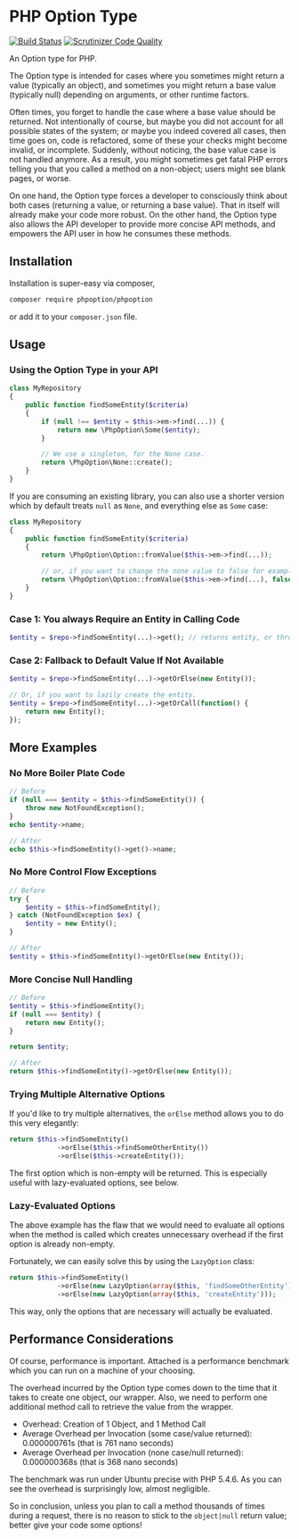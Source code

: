 # PHP Option Type

[![Build Status](https://secure.travis-ci.org/schmittjoh/php-option.png)](http://travis-ci.org/schmittjoh/php-option) 
[![Scrutinizer Code Quality](https://scrutinizer-ci.com/g/schmittjoh/php-option/badges/quality-score.png?s=7feb0fcc5150b36216f7683292ed8480aab1628b)](https://scrutinizer-ci.com/g/schmittjoh/php-option/)

An Option type for PHP.

The Option type is intended for cases where you sometimes might return a value
(typically an object), and sometimes you might return a base value (typically null)
depending on arguments, or other runtime factors.

Often times, you forget to handle the case where a base value should be returned. Not intentionally
of course, but maybe you did not account for all possible states of the system; or maybe you
indeed covered all cases, then time goes on, code is refactored, some of these your checks 
might become invalid, or incomplete. Suddenly, without noticing, the base value case is not
handled anymore. As a result, you might sometimes get fatal PHP errors telling you that 
you called a method on a non-object; users might see blank pages, or worse.

On one hand, the Option type forces a developer to consciously think about both cases
(returning a value, or returning a base value). That in itself will already make your code more
robust. On the other hand, the Option type also allows the API developer to provide
more concise API methods, and empowers the API user in how he consumes these methods.

## Installation

Installation is super-easy via composer,

```bash
composer require phpoption/phpoption
```

or add it to your `composer.json` file.


## Usage

### Using the Option Type in your API

```php
class MyRepository
{
    public function findSomeEntity($criteria)
    {
        if (null !== $entity = $this->em->find(...)) {
            return new \PhpOption\Some($entity);
        }

        // We use a singleton, for the None case.
        return \PhpOption\None::create();
    }
}
```

If you are consuming an existing library, you can also use a shorter version
which by default treats ``null`` as ``None``, and everything else as ``Some`` case:

```php
class MyRepository
{
    public function findSomeEntity($criteria)
    {
        return \PhpOption\Option::fromValue($this->em->find(...));

        // or, if you want to change the none value to false for example:
        return \PhpOption\Option::fromValue($this->em->find(...), false);
    }
}
```

### Case 1: You always Require an Entity in Calling Code

```php
$entity = $repo->findSomeEntity(...)->get(); // returns entity, or throws exception
```

### Case 2: Fallback to Default Value If Not Available

```php
$entity = $repo->findSomeEntity(...)->getOrElse(new Entity());

// Or, if you want to lazily create the entity.
$entity = $repo->findSomeEntity(...)->getOrCall(function() {
    return new Entity();
});
```

## More Examples

### No More Boiler Plate Code

```php
// Before
if (null === $entity = $this->findSomeEntity()) {
    throw new NotFoundException();
}
echo $entity->name;

// After
echo $this->findSomeEntity()->get()->name;
```

### No More Control Flow Exceptions

```php
// Before
try {
    $entity = $this->findSomeEntity();
} catch (NotFoundException $ex) {
    $entity = new Entity();
}

// After
$entity = $this->findSomeEntity()->getOrElse(new Entity());
```

### More Concise Null Handling

```php
// Before
$entity = $this->findSomeEntity();
if (null === $entity) {
    return new Entity();
}

return $entity;

// After
return $this->findSomeEntity()->getOrElse(new Entity());
```

### Trying Multiple Alternative Options

If you'd like to try multiple alternatives, the ``orElse`` method allows you to
do this very elegantly:

```php
return $this->findSomeEntity()
            ->orElse($this->findSomeOtherEntity())
            ->orElse($this->createEntity());
```
The first option which is non-empty will be returned. This is especially useful 
with lazy-evaluated options, see below.

### Lazy-Evaluated Options

The above example has the flaw that we would need to evaluate all options when
the method is called which creates unnecessary overhead if the first option is 
already non-empty.

Fortunately, we can easily solve this by using the ``LazyOption`` class:

```php
return $this->findSomeEntity()
            ->orElse(new LazyOption(array($this, 'findSomeOtherEntity')))
            ->orElse(new LazyOption(array($this, 'createEntity')));
```

This way, only the options that are necessary will actually be evaluated.

## Performance Considerations

Of course, performance is important. Attached is a performance benchmark which
you can run on a machine of your choosing.

The overhead incurred by the Option type comes down to the time that it takes to
create one object, our wrapper. Also, we need to perform one additional method call
to retrieve the value from the wrapper.

* Overhead: Creation of 1 Object, and 1 Method Call
* Average Overhead per Invocation (some case/value returned): 0.000000761s (that is 761 nano seconds)
* Average Overhead per Invocation (none case/null returned): 0.000000368s (that is 368 nano seconds)

The benchmark was run under Ubuntu precise with PHP 5.4.6. As you can see the
overhead is surprisingly low, almost negligible.

So in conclusion, unless you plan to call a method thousands of times during a
request, there is no reason to stick to the ``object|null`` return value; better give
your code some options!
